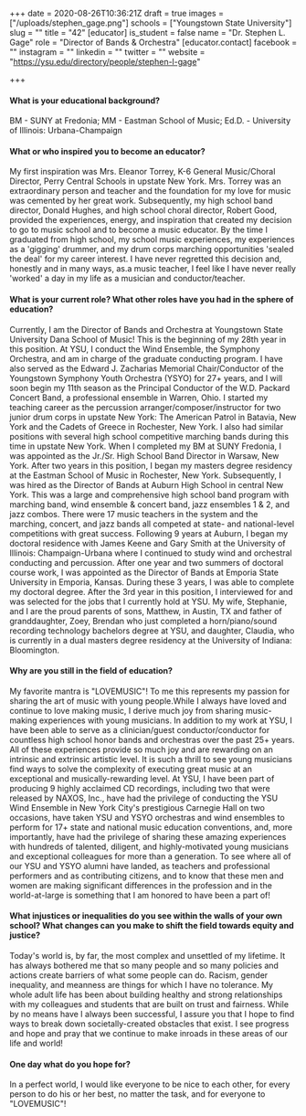 +++
date = 2020-08-26T10:36:21Z
draft = true
images = ["/uploads/stephen_gage.png"]
schools = ["Youngstown State University"]
slug = ""
title = "42"
[educator]
is_student = false
name = "Dr. Stephen L. Gage"
role = "Director of Bands & Orchestra"
[educator.contact]
facebook = ""
instagram = ""
linkedin = ""
twitter = ""
website = "https://ysu.edu/directory/people/stephen-l-gage"

+++
#### What is your educational background?

BM - SUNY at Fredonia; MM - Eastman School of Music; Ed.D. - University of Illinois: Urbana-Champaign

#### What or who inspired you to become an educator?

My first inspiration was Mrs. Eleanor Torrey, K-6 General Music/Choral Director, Perry Central Schools in upstate New York. Mrs. Torrey was an extraordinary person and teacher and the foundation for my love for music was cemented by her great work. Subsequently, my high school band director, Donald Hughes, and high school choral director, Robert Good, provided the experiences, energy, and inspiration that created my decision to go to music school and to become a music educator. By the time I graduated from high school, my school music experiences, my experiences as a 'gigging' drummer, and my drum corps marching opportunities 'sealed the deal' for my career interest. I have never regretted this decision and, honestly and in many ways, as.a music teacher, I feel like I have never really 'worked' a day in my life as a musician and conductor/teacher.

#### What is your current role? What other roles have you had in the sphere of education?

Currently, I am the Director of Bands and Orchestra at Youngstown State University Dana School of Music! This is the beginning of my 28th year in this position. At YSU, I conduct the Wind Ensemble, the Symphony Orchestra, and am in charge of the graduate conducting program. I have also served as the Edward J. Zacharias Memorial Chair/Conductor of the Youngstown Symphony Youth Orchestra (YSYO) for 27+ years, and I will soon begin my 11th season as the Principal Conductor of the W.D. Packard Concert Band, a professional ensemble in Warren, Ohio. I started my teaching career as the percussion arranger/composer/instructor for two junior drum corps in upstate New York: The American Patrol in Batavia, New York and the Cadets of Greece in Rochester, New York. I also had similar positions with several high school competitive marching bands during this time in upstate New York. When I completed my BM at SUNY Fredonia, I was appointed as the Jr./Sr. High School Band Director in Warsaw, New York. After two years in this position, I began my masters degree residency at the Eastman School of Music in Rochester, New York. Subsequently, I was hired as the Director of Bands at Auburn High School in central New York. This was a large and comprehensive high school band program with marching band, wind ensemble & concert band, jazz ensembles 1 & 2, and jazz combos. There were 17 music teachers in the system and the marching, concert, and jazz bands all competed at state- and national-level competitions with great success. Following 9 years at Auburn, I began my doctoral residence with James Keene and Gary Smith at the University of Illinois: Champaign-Urbana where I continued to study wind and orchestral conducting and percussion. After one year and two summers of doctoral course work, I was appointed as the Director of Bands at Emporia State University in Emporia, Kansas. During these 3 years, I was able to complete my doctoral degree. After the 3rd year in this position, I interviewed for and was selected for the jobs that I currently hold at YSU. My wife, Stephanie, and I are the proud parents of sons, Matthew, in Austin, TX and father of granddaughter, Zoey, Brendan who just completed a horn/piano/sound recording technology bachelors degree at YSU, and daughter, Claudia, who is currently in a dual masters degree residency at the University of Indiana: Bloomington.

#### Why are you still in the field of education?

My favorite mantra is "LOVEMUSIC"! To me this represents my passion for sharing the art of music with young people.While I always have loved and continue to love making music, I derive much joy from sharing music-making experiences with young musicians. In addition to my work at YSU, I have been able to serve as a clinician/guest conductor/conductor for countless high school honor bands and orchestras over the past 25+ years. All of these experiences provide so much joy and are rewarding on an intrinsic and extrinsic artistic level. It is such a thrill to see young musicians find ways to solve the complexity of executing great music at an exceptional and musically-rewarding level. At YSU, I have been part of producing 9 highly acclaimed CD recordings, including two that were released by NAXOS, Inc., have had the privilege of conducting the YSU Wind Ensemble in New York City's prestigious Carnegie Hall on two occasions, have taken YSU and YSYO orchestras and wind ensembles to perform for 17+ state and national music education conventions, and, more importantly, have had the privilege of sharing these amazing experiences with hundreds of talented, diligent, and highly-motivated young musicians and exceptional colleagues for more than a generation. To see where all of our YSU and YSYO alumni have landed, as teachers and professional performers and as contributing citizens, and to know that these men and women are making significant differences in the profession and in the world-at-large is something that I am honored to have been a part of!

#### What injustices or inequalities do you see within the walls of your own school? What changes can you make to shift the field towards equity and justice?

Today's world is, by far, the most complex and unsettled of my lifetime. It has always bothered me that so many people and so many policies and actions create barriers of what some people can do. Racism, gender inequality, and meanness are things for which I have no tolerance. My whole adult life has been about building healthy and strong relationships with my colleagues and students that are built on trust and fairness. While by no means have I always been successful, I assure you that I hope to find ways to break down societally-created obstacles that exist. I see progress and hope and pray that we continue to make inroads in these areas of our life and world!

#### One day what do you hope for?

In a perfect world, I would like everyone to be nice to each other, for every person to do his or her best, no matter the task, and for everyone to "LOVEMUSIC"!